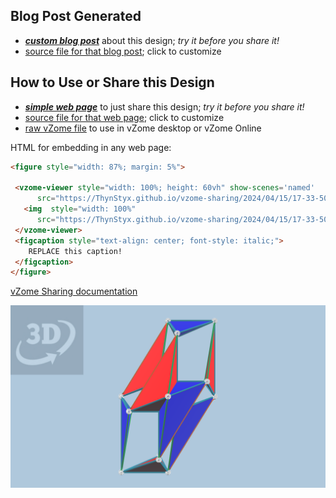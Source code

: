 
## Blog Post Generated

 - [***custom blog post***](<https://ThynStyx.github.io/vzome-sharing/2024/04/15/Scotts-LO-runcinated-5-cell-with-scenes-17-33-50.html>) about this design; *try it before you share it!*
 - [source file for that blog post](<https://github.com/ThynStyx/vzome-sharing/edit/main/_posts/2024-04-15-Scotts-LO-runcinated-5-cell-with-scenes-17-33-50.md>); click to customize
 


## How to Use or Share this Design

 - [***simple web page***](<https://ThynStyx.github.io/vzome-sharing/2024/04/15/17-33-50-Scotts-LO-runcinated-5-cell-with-scenes/>) to just share this design; *try it before you share it!*
 - [source file for that web page](<https://github.com/ThynStyx/vzome-sharing/edit/main/2024/04/15/17-33-50-Scotts-LO-runcinated-5-cell-with-scenes/index.md>); click to customize
 - [raw vZome file](<https://raw.githubusercontent.com/ThynStyx/vzome-sharing/main/2024/04/15/17-33-50-Scotts-LO-runcinated-5-cell-with-scenes/Scotts-LO-runcinated-5-cell-with-scenes.vZome>) to use in vZome desktop or vZome Online
 
 HTML for embedding in any web page:
 ```html
<figure style="width: 87%; margin: 5%">
  
  <vzome-viewer style="width: 100%; height: 60vh" show-scenes='named'
       src="https://ThynStyx.github.io/vzome-sharing/2024/04/15/17-33-50-Scotts-LO-runcinated-5-cell-with-scenes/Scotts-LO-runcinated-5-cell-with-scenes.vZome" >
    <img  style="width: 100%"
       src="https://ThynStyx.github.io/vzome-sharing/2024/04/15/17-33-50-Scotts-LO-runcinated-5-cell-with-scenes/Scotts-LO-runcinated-5-cell-with-scenes.png" >
  </vzome-viewer>
  <figcaption style="text-align: center; font-style: italic;">
     REPLACE this caption!
  </figcaption>
</figure>

 ```

[vZome Sharing documentation](https://vzome.github.io/vzome/sharing.html#how-it-works)

![Image](<Scotts-LO-runcinated-5-cell-with-scenes.png>)

